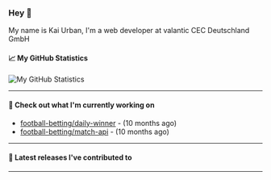 ### Hey 👋

My name is Kai Urban, I'm a web developer at valantic CEC Deutschland GmbH

#### 📈 My GitHub Statistics

![My GitHub Statistics](https://github-readme-stats.vercel.app/api?username=Jegocz&show_icons=true&count_private=true&hide_title=true)

---

#### 👷 Check out what I'm currently working on

- [football-betting/daily-winner](https://github.com/football-betting/daily-winner) -  (10 months ago)
- [football-betting/match-api](https://github.com/football-betting/match-api) -  (10 months ago)

---

#### 🔭 Latest releases I've contributed to


---
